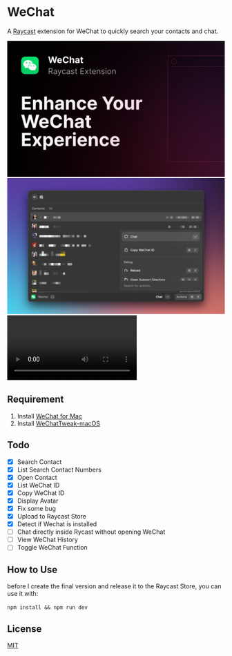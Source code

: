 # WeChat

A [Raycast](https://www.raycast.com) extension for WeChat to quickly search your contacts and chat.

![WeChat](./assets/cover.png)
![WeChat Showcase](./metadata/showcase.png)
![Video](./assets/video.mp4)

## Requirement

1. Install [WeChat for Mac](https://www.wechat.com) 
2. Install [WeChatTweak-macOS](https://github.com/Sunnyyoung/WeChatTweak-macOS) 

## Todo

- [x] Search Contact
- [x] List Search Contact Numbers
- [x] Open Contact
- [x] List WeChat ID
- [x] Copy WeChat ID
- [x] Display Avatar
- [x] Fix some bug
- [x] Upload to Raycast Store
- [x] Detect if Wechat is installed
- [ ] Chat directly inside Rycast without opening WeChat
- [ ] View WeChat History
- [ ] Toggle WeChat Function

## How to Use

before I create the final version and release it to the Raycast Store,
you can use it with:

`npm install && npm run dev`

## License

[MIT](LICENSE)
